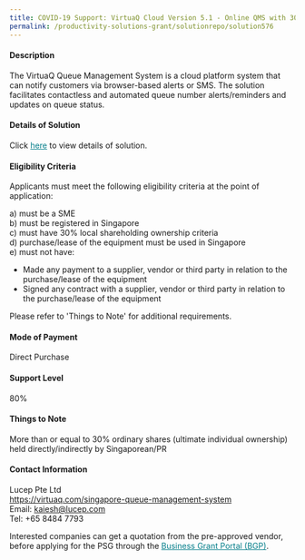 ```yaml
---
title: COVID-19 Support: VirtuaQ Cloud Version 5.1 - Online QMS with 30k SMS bundle
permalink: /productivity-solutions-grant/solutionrepo/solution576
---
```


#### Description

The VirtuaQ Queue Management System is a cloud platform system that can notify customers via browser-based alerts or SMS.  The solution facilitates contactless and automated queue number alerts/reminders and updates on queue status. 

#### Details of Solution

Click <a href='https://gb-assist-staging.netlify.app/images/psg/Lucep-VirtuaQ_Cloud_Annex_3_Part_2.pdf' style='color:#037e8a'>here</a> to view details of solution.

#### Eligibility Criteria

Applicants must meet the following eligibility criteria at the point of application:

a) must be a SME <br>
b) must be registered in Singapore <br>
c) must have 30% local shareholding ownership criteria <br>
d) purchase/lease of the equipment must be used in Singapore <br>
e) must not have:
- Made any payment to a supplier, vendor or third party in relation to the purchase/lease of the equipment
- Signed any contract with a supplier, vendor or third party in relation to the purchase/lease of the equipment

Please refer to 'Things to Note' for additional requirements.

#### Mode of Payment
Direct Purchase

#### Support Level
80%

#### Things to Note
More than or equal to 30% ordinary shares (ultimate individual ownership) held directly/indirectly by Singaporean/PR

#### Contact Information
Lucep Pte Ltd<br>https://virtuaq.com/singapore-queue-management-system<br>Email: kaiesh@lucep.com<br>Tel: +65 8484 7793

Interested companies can get a quotation from the pre-approved vendor, before applying for the PSG through the <a target='_blank' style='color:#037e8a' href='https://www.businessgrants.gov.sg/'>Business Grant Portal (BGP)</a>.
